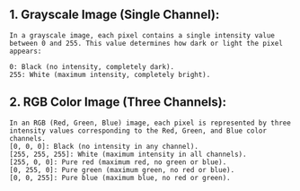 ## 1. Grayscale Image (Single Channel):

    In a grayscale image, each pixel contains a single intensity value between 0 and 255. This value determines how dark or light the pixel appears:

    0: Black (no intensity, completely dark).
    255: White (maximum intensity, completely bright).

## 2. RGB Color Image (Three Channels):

    In an RGB (Red, Green, Blue) image, each pixel is represented by three intensity values corresponding to the Red, Green, and Blue color channels.
    [0, 0, 0]: Black (no intensity in any channel).
    [255, 255, 255]: White (maximum intensity in all channels).
    [255, 0, 0]: Pure red (maximum red, no green or blue).
    [0, 255, 0]: Pure green (maximum green, no red or blue).
    [0, 0, 255]: Pure blue (maximum blue, no red or green).
